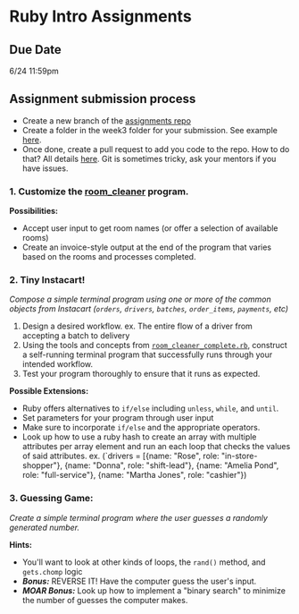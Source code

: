 # Ruby Intro Assignments

## Due Date

6/24 11:59pm

## Assignment submission process

- Create a new branch of the [assignments repo](https://github.com/carrot-u/assignments)
- Create a folder in the week3 folder for your submission. See example [here](https://github.com/carrot-u/assignments/tree/master/week3/dschwantes).
- Once done, create a pull request to add you code to the repo. How to do that? All details [here](https://github.com/carrot-u/carrot-u-docs/blob/master/docs/overview/submitting-with-git.md).
Git is sometimes tricky, ask your mentors if you have issues.

### 1. Customize the [room_cleaner](../../ruby_room_cleaner/room_cleaner_complete.rb) program.

**Possibilities:**
  + Accept user input to get room names (or offer a selection of available rooms)
  + Create an invoice-style output at the end of the program that varies based on the rooms and processes completed.

### 2. Tiny Instacart!

  _Compose a simple terminal program using one or more of the common objects from Instacart (`orders`, `drivers`, `batches`, `order_items`, `payments`, etc)_

  1. Design a desired workflow. ex. The entire flow of a driver from accepting a batch to delivery
  2. Using the tools and concepts from [`room_cleaner_complete.rb`](../../ruby_room_cleaner/room_cleaner_complete.rb), construct a self-running terminal program that successfully runs through your intended workflow.
  3. Test your program thoroughly to ensure that it runs as expected.

**Possible Extensions:**
  + Ruby offers alternatives to `if/else` including `unless`, `while`, and `until`.
  + Set parameters for your program through user input
  + Make sure to incorporate `if/else` and the appropriate operators.
  + Look up how to use a ruby hash to create an array with multiple attributes per array element and run an each loop that checks the values of said attributes. ex. (`drivers = [{name: "Rose", role: "in-store-shopper"}, {name: "Donna", role: "shift-lead"}, {name: "Amelia Pond", role: "full-service"}, {name: "Martha Jones", role: "cashier"})


### 3. Guessing Game:
  _Create a simple terminal program where the user guesses a randomly generated number._

**Hints:**
  + You'll want to look at other kinds of loops, the `rand()` method,  and `gets.chomp` logic
  + _**Bonus:**_ REVERSE IT! Have the computer guess the user's input.
  + _**MOAR Bonus:**_ Look up how to implement a "binary search" to minimize the number of guesses the computer makes.
